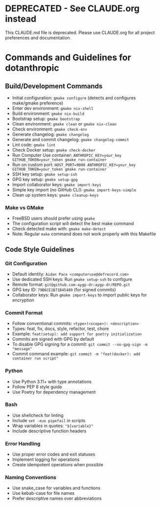 # DEPRECATED - See CLAUDE.org instead

This CLAUDE.md file is deprecated. Please use CLAUDE.org for all project preferences and documentation.

# Commands and Guidelines for dotanthropic

## Build/Development Commands
- Initial configuration: `gmake configure` (detects and configures make/gmake preference)
- Enter dev environment: `gmake nix-shell` 
- Build environment: `gmake nix-build`
- Bootstrap setup: `gmake bootstrap`
- Clean environment: `gmake clean` or `gmake nix-clean`
- Check environment: `gmake check-env`
- Generate changelog: `gmake changelog`
- Generate and commit changelog: `gmake changelog-commit`
- Lint code: `gmake lint`
- Check Docker setup: `gmake check-docker`
- Run Computer Use container: `ANTHROPIC_KEY=your_key GITHUB_TOKEN=your_token gmake run-container`
- Run on custom port: `HOST_PORT=9000 ANTHROPIC_KEY=your_key GITHUB_TOKEN=your_token gmake run-container`
- SSH key setup: `gmake setup-ssh`
- GPG key setup: `gmake setup-gpg`
- Import collaborator keys: `gmake import-keys`
- Simple key import (no GitHub CLI): `gmake import-keys-simple`
- Clean up system keys: `gmake cleanup-keys`

### Make vs GMake
- FreeBSD users should prefer using `gmake` 
- The configuration script will detect the best make command
- Check detected make with: `gmake make-detect`
- Note: Regular `make` command does not work properly with this Makefile

## Code Style Guidelines

### Git Configuration
- Default identity: `Aidan Pace <computeruse@defrecord.com>`
- Use dedicated SSH keys: Run `gmake setup-ssh` to configure
- Remote format: `git@github.com-aygp-dr:aygp-dr/REPO.git`
- GPG key ID: `79B6CE1B71B45489` (for signed commits)
- Collaborator keys: Run `gmake import-keys` to import public keys for encryption

### Commit Format
- Follow conventional commits: `<type>(<scope>): <description>`
- Types: feat, fix, docs, style, refactor, test, chore
- Example: `feat(setup): add support for poetry initialization`
- Commits are signed with GPG by default
- To disable GPG signing for a commit: `git commit --no-gpg-sign -m "message"`
- Commit command example: `git commit -m "feat(docker): add container run script"`

### Python
- Use Python 3.11+ with type annotations
- Follow PEP 8 style guide
- Use Poetry for dependency management

### Bash
- Use shellcheck for linting
- Include `set -euo pipefail` in scripts
- Wrap variables in quotes: `"${variable}"`
- Include descriptive function headers

### Error Handling
- Use proper error codes and exit statuses
- Implement logging for operations
- Create idempotent operations when possible

### Naming Conventions
- Use snake_case for variables and functions
- Use kebab-case for file names
- Prefer descriptive names over abbreviations